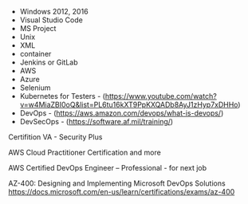 - Windows 2012, 2016
- Visual Studio Code
- MS Project
- Unix
- XML
- container
- Jenkins or GitLab
- AWS
- Azure
- Selenium
- Kubernetes for Testers - (https://www.youtube.com/watch?v=w4MiaZBI0oQ&list=PL6tu16kXT9PpKXQADb8AyJ1zHyp7xDHHo)
- DevOps - (https://aws.amazon.com/devops/what-is-devops/)
- DevSecOps - (https://software.af.mil/training/)

Certifition
VA - Security Plus

AWS Cloud Practitioner Certification and more 

AWS Certified DevOps Engineer – Professional - for next job

AZ-400: Designing and Implementing Microsoft DevOps Solutions
https://docs.microsoft.com/en-us/learn/certifications/exams/az-400
